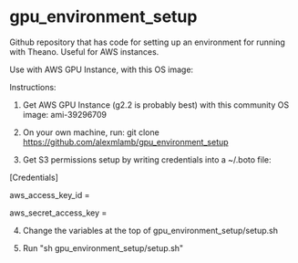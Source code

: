 # gpu_environment_setup
Github repository that has code for setting up an environment for running with Theano.  Useful for AWS instances.  

Use with AWS GPU Instance, with this OS image: 

Instructions: 

1.  Get AWS GPU Instance (g2.2 is probably best) with this community OS image: 
  ami-39296709

2.  On your own machine, run: 
  git clone https://github.com/alexmlamb/gpu_environment_setup

3.  Get S3 permissions setup by writing credentials into a ~/.boto file:

  [Credentials]

  aws_access_key_id = 
  
  aws_secret_access_key = 
  
4.  Change the variables at the top of gpu_environment_setup/setup.sh

5.  Run "sh gpu_environment_setup/setup.sh"
